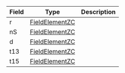 

| Field | Type | Description |
|--|--|--|
| r |  [FieldElementZC](/solana/idl/types/FieldElementZC) |  |
| nS |  [FieldElementZC](/solana/idl/types/FieldElementZC) |  |
| d |  [FieldElementZC](/solana/idl/types/FieldElementZC) |  |
| t13 |  [FieldElementZC](/solana/idl/types/FieldElementZC) |  |
| t15 |  [FieldElementZC](/solana/idl/types/FieldElementZC) |  |
